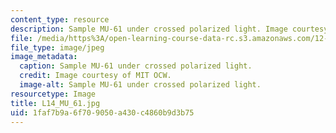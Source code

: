 ```yaml
---
content_type: resource
description: Sample MU-61 under crossed polarized light. Image courtesy of MIT OCW.
file: /media/https%3A/open-learning-course-data-rc.s3.amazonaws.com/12-109-petrology-fall-2005/1faf7b9a6f709050a430c4860b9d3b75_L14_MU_61.jpg
file_type: image/jpeg
image_metadata:
  caption: Sample MU-61 under crossed polarized light.
  credit: Image courtesy of MIT OCW.
  image-alt: Sample MU-61 under crossed polarized light.
resourcetype: Image
title: L14_MU_61.jpg
uid: 1faf7b9a-6f70-9050-a430-c4860b9d3b75
---
```

